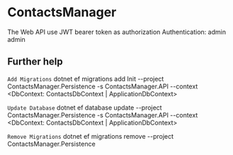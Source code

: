 # ContactsManager
The Web API use JWT bearer token as authorization
Authentication: admin admin

## Further help
`Add Migrations`
dotnet ef migrations add Init --project ContactsManager.Persistence -s ContactsManager.API --context <DbContext: ContactsDbContext | ApplicationDbContext>

`Update Database`
dotnet ef database update --project ContactsManager.Persistence -s ContactsManager.API --context <DbContext: ContactsDbContext | ApplicationDbContext>

`Remove Migrations`
dotnet ef migrations remove --project ContactsManager.Persistence


